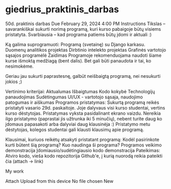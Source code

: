 # giedrius_praktinis_darbas

50d. praktinis darbas
Due February 29, 2024 4:00 PM
Instructions
Tikslas – savarankiškai sukurti norimą programą, kuri kurso pabaigoje būtų visiems pristatyta. Svarbiausia – kad programa patiems būtų įdomi ir aktuali :)

Ką galima suprogramuoti:
Programą (svetainę) su Django karkasu.
Duomenų analitikos projektas
Dirbtinio intelekto projektas
Grafinės vartotojo sąsajos programėlė
Žaidimas
Programoje rekomenduojama naudoti šiame kurse išmoktą medžiagą (bent dalis). Bet gali būti panaudota ir tai, ko nesimokėme.

Geriau jau sukurti paprastesnę, galbūt neišbaigtą programą, nei nesukurti jokios ;)

Vertinimo kriterijai:
Aktualumas
Išbaigtumas
Kodo kokybė
Technologijų panaudojimas
Sudėtingumas
UI/UX - vartotojo sąsaja, naudojimo patogumas ir aiškumas
Programos pristatymas:
Sukurtą programą reikės pristatyti vasario 29d. paskaitoje. Joje dalyvaus visi kurso studentai, vertins kurso dėstytojas. Pristatymas vyksta pasidalinant ekrano vaizdu. Nereikia ilgo pristatymo (paprastai jis užtrunka iki 5 minučių), nebent turite daug ko įdomaus papasakoti arba dalyviai daug klausinėja :) Pristatymo metu dėstytojas, kolegos studentai gali klausti klausimų apie programą.

Klausimai, kuriuos reikėtų atsakyti pristatant programą:
Kodėl pasirinkote kurti būtent šią programą?
Kuo naudinga ši programa?
Programos veikimo demonstracija
Įdomiausio/sudėtingiausio kodo demonstracija
Pateikimas:
Atviro kodo, vieša kodo repozitorija Github'e, į kurią nuorodą reikia pateikti čia (attach -> link)

My work

Attach
Upload from this device
No file chosen
New